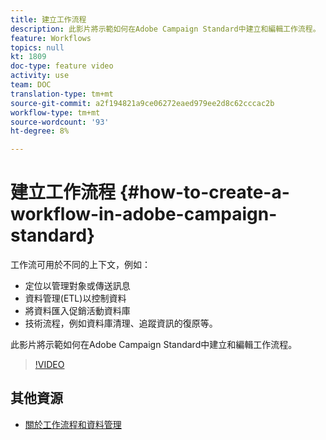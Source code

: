 ```yaml
---
title: 建立工作流程
description: 此影片將示範如何在Adobe Campaign Standard中建立和編輯工作流程。
feature: Workflows
topics: null
kt: 1809
doc-type: feature video
activity: use
team: DOC
translation-type: tm+mt
source-git-commit: a2f194821a9ce06272eaed979ee2d8c62cccac2b
workflow-type: tm+mt
source-wordcount: '93'
ht-degree: 8%

---
```



# 建立工作流程 {#how-to-create-a-workflow-in-adobe-campaign-standard}

工作流可用於不同的上下文，例如：

* 定位以管理對象或傳送訊息
* 資料管理(ETL)以控制資料
* 將資料匯入促銷活動資料庫
* 技術流程，例如資料庫清理、追蹤資訊的復原等。

此影片將示範如何在Adobe Campaign Standard中建立和編輯工作流程。

>[!VIDEO](https://video.tv.adobe.com/v/23937?quality=12)

## 其他資源

* [關於工作流程和資料管理](https://docs.adobe.com/content/help/en/campaign-standard/using/managing-processes-and-data/about-workflows-and-data-management/discovering-workflows.html)
